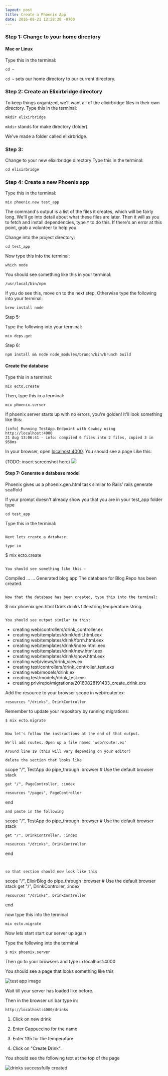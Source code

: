 ```yaml
---
layout: post
title: Create a Phoenix App
date: 2016-08-21 12:28:28 -0700
---
```


### Step 1: Change to your home directory

#### Mac or Linux
Type this in the terminal:
```
cd ~
```

`cd ~` sets our home directory to our current directory.

### Step 2: Create an Elixirbridge directory

To keep things organized, we'll want all of the elixirbridge files in their own directory. Type this in the terminal:
```
mkdir elixirbridge
```
`mkdir` stands for make directory (folder).

We've made a folder called elixirbridge.

### Step 3:
Change to your new elixirbridge directory
Type this in the terminal:
```
cd elixirbridge
```
### Step 4: Create a new Phoenix app
Type this in the terminal:

```
mix phoenix.new test_app
```

The command's output is a list of the files it creates, which will be fairly long. We'll go into detail about what these files are later. Then it will as you to fetch and install dependencies, type `Y` to do this. If there's an error at this point, grab a volunteer to help you.

Change into the project directory:

```
cd test_app
```

Now type this into the terminal:

```
which node
```

You should see something like this in your terminal:

```
/usr/local/bin/npm
```

If you do see this, move on to the next step.
Otherwise type the following into your terminal:

```
brew install node
```

Step 5:

Type the following into your terminal:

```
mix deps.get
```

Step 6:

```
npm install && node node_modules/brunch/bin/brunch build
```

#### Create the database

Type this in a terminal:
```
mix ecto.create
```

Then, type this in a terminal:
```
mix phoenix.server
```

If phoenix server starts up with no errors, you're golden! It'll look something like this:

```
[info] Running TestApp.Endpoint with Cowboy using http://localhost:4000
21 Aug 13:06:41 - info: compiled 6 files into 2 files, copied 3 in 958ms
```

In your browser, open [localhost:4000](http://localhost:4000). You should see a page Like this:

(TODO: insert screenshot here)
![](/assets/welcome-to-phoenix.png)


#### Step 7: Generate a database model

Phoenix gives us a phoenix.gen.html task similar to Rails’ rails generate scaffold



If your prompt doesn't already show you that you are in your test_app folder type

```
cd test_app
```

Type this in the terminal:

```

Next lets create a database.

type in

```
$ mix ecto.create
```

You should see something like this -
```
Compiled ...
...
Generated blog.app
The database for Blog.Repo has been created.
```

Now that the database has been created, type this into the terminal:

```
$ mix phoenix.gen.html Drink drinks title:string temperature:string
```

You should see output similar to this:

```
* creating web/controllers/drink_controller.ex
* creating web/templates/drink/edit.html.eex
* creating web/templates/drink/form.html.eex
* creating web/templates/drink/index.html.eex
* creating web/templates/drink/new.html.eex
* creating web/templates/drink/show.html.eex
* creating web/views/drink_view.ex
* creating test/controllers/drink_controller_test.exs
* creating web/models/drink.ex
* creating test/models/drink_test.exs
* creating priv/repo/migrations/20160828191433_create_drink.exs

Add the resource to your browser scope in web/router.ex:

    resources "/drinks", DrinkController

Remember to update your repository by running migrations:

    $ mix ecto.migrate
```

Now let's follow the instructions at the end of that output.

We'll add routes. Open up a file named 'web/router.ex'

Around line 19 (this will vary depending on your editor)

delete the section that looks like

```
 scope "/", TestApp do
    pipe_through :browser # Use the default browser stack

    get "/", PageController, :index

    resources "/pages", PageController
  end
```
and paste in the following

```
scope "/", TestApp do
    pipe_through :browser # Use the default browser stack

    get "/", DrinkController, :index

    resources "/drinks", DrinkController
  end
```


so that section should now look like this

```
scope "/", ElixirBlog do
    pipe_through :browser # Use the default browser stack
    get "/", DrinkController, :index

    resources "/drinks", DrinkController
  end


now type this into the terminal

```
mix ecto.migrate

```
Now lets start start our server up again

Type the following into the terminal

```
$ mix phoenix.server
```

Then go to your browsers and type in
localhost:4000

You should see a page that looks something like this

![test app image](/assets/test-app-index.png)


Wait till your server has loaded like before.

Then in the browser url bar type in:
```
http://localhost:4000/drinks
```

1) Click on new drink

2) Enter Cappuccino for the name

3) Enter 135 for the temperature.

4) Click on "Create Drink".

You should see the following text at the top of the page

![drinks successfully created ](/assets/drinks-created.png)














